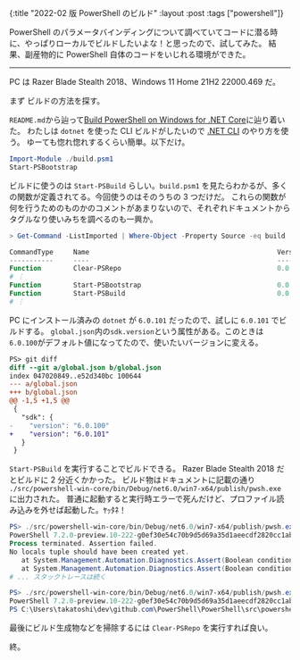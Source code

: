 {:title "2022-02 版 PowerShell のビルド"
:layout :post
:tags ["powershell"]}

PowerShell のパラメータバインディングについて調べていてコードに潜る時に、やっぱりローカルでビルドしたいよな！と思ったので、試してみた。
結果、副産物的に PowerShell 自体のコードをいじれる環境ができた。

---

PC は Razer Blade Stealth 2018、Windows 11 Home 21H2 22000.469 だ。

まず ビルドの方法を探す。

`README.md`から辿って[Build PowerShell on Windows for .NET Core](https://github.com/PowerShell/PowerShell/blob/master/docs/building/windows-core.md)に辿り着いた。
わたしは `dotnet` を使った CLI ビルドがしたいので [.NET CLI](https://github.com/PowerShell/PowerShell/blob/master/docs/building/windows-core.md#net-cli) のやり方を使う。
ゆーても惚れ惚れするくらい簡単。以下だけ。

```powershell
Import-Module ./build.psm1
Start-PSBootstrap
```

ビルドに使うのは `Start-PSBuild` らしい。`build.psm1` を見たらわかるが、多くの関数が定義されてる。今回使うのはそのうちの 3 つだけだ。
これらの関数が何を行うためのものかのコメントがあまりないので、それぞれドキュメントからタグルなり使いみちを調べるのも一興か。

```powershell
> Get-Command -ListImported | Where-Object -Property Source -eq build

CommandType     Name                                               Version    Source
-----------     ----                                               -------    ------
Function        Clear-PSRepo                                       0.0        build
# ︙
Function        Start-PSBootstrap                                  0.0        build
Function        Start-PSBuild                                      0.0        build
# ︙
```

PC にインストール済みの `dotnet` が `6.0.101` だったので、試しに `6.0.101` でビルドする。
`global.json`内の`sdk.version`という属性がある。このときは`6.0.100`がデフォルト値になってたので、使いたいバージョンに変える。

```diff
PS> git diff
diff --git a/global.json b/global.json
index 047020849..e52d340bc 100644
--- a/global.json
+++ b/global.json
@@ -1,5 +1,5 @@
 {
   "sdk": {
-    "version": "6.0.100"
+    "version": "6.0.101"
   }
 }
```

`Start-PSBuild` を実行することでビルドできる。
Razer Blade Stealth 2018 だとビルドに 2 分近くかかった。
ビルド物はドキュメントに記載の通り `./src/powershell-win-core/bin/Debug/net6.0/win7-x64/publish/pwsh.exe` に出力された。
普通に起動すると実行時エラーで死んだけど、プロファイル読み込みを外せば起動した。ﾔｯﾀﾈ！

```powershell
PS> ./src/powershell-win-core/bin/Debug/net6.0/win7-x64/publish/pwsh.exe # 死
PowerShell 7.2.0-preview.10-222-g0ef30e54c70b9d5d69a35d1aeecdf2820cc1ab3b
Process terminated. Assertion failed.
No locals tuple should have been created yet.
   at System.Management.Automation.Diagnostics.Assert(Boolean condition, String whyThisShouldNeverHappen, String detailMessage) in C:\Users\takatoshi\dev\github.com\PowerShell\PowerShell\src\System.Management.Automation\utils\assert.cs:line 202
   at System.Management.Automation.Diagnostics.Assert(Boolean condition, String whyThisShouldNeverHappen) in C:\Users\takatoshi\dev\github.com\PowerShell\PowerShell\src\System.Management.Automation\utils\assert.cs:line 134
# ... スタックトレースは続く

PS> ./src/powershell-win-core/bin/Debug/net6.0/win7-x64/publish/pwsh.exe -NoProfile # Good!
PowerShell 7.2.0-preview.10-222-g0ef30e54c70b9d5d69a35d1aeecdf2820cc1ab3b
PS C:\Users\takatoshi\dev\github.com\PowerShell\PowerShell\src\powershell-win-core\bin\Debug\net6.0\win7-x64\publish>
```

最後にビルド生成物などを掃除するには `Clear-PSRepo` を実行すれば良い。

終。

